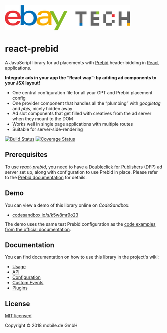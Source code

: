 ![eBay Tech Logo](ebay-tech-logo.png "eBay Tech Logo")

# react-prebid

A JavaScript library for ad placements with [Prebid](http://prebid.org) header bidding in [React](https://reactjs.org) applications.

**Integrate ads in your app the “React way”: by adding ad components to your JSX layout!**

* One central configuration file for all your GPT and Prebid placement config
* One provider component that handles all the “plumbing” with *googletag* and *pbjs*, nicely hidden away
* Ad slot components that get filled with creatives from the ad server when they mount to the DOM
* Works well in single page applications with multiple routes
* Suitable for server-side-rendering

[![Build Status](https://travis-ci.com/technology-ebay-de/react-prebid.svg?branch=master)](https://travis-ci.com/technology-ebay-de/react-prebid) [![Coverage Status](https://coveralls.io/repos/github/technology-ebay-de/react-prebid/badge.svg?branch=master)](https://coveralls.io/github/technology-ebay-de/react-prebid?branch=master)

## Prerequisites

To use *react-prebid*, you need to have a [Doubleclick for Publishers](https://www.google.com/intl/en/doubleclick/publishers/welcome/)
(DFP) ad server set up, along with configuration to use Prebid in place. Please refer to the
[Prebid documentation](http://prebid.org/overview/intro.html) for details.

## Demo

You can view a demo of this library online on *CodeSandbox*:

*   [codesandbox.io/s/k5w8mr9o23](https://codesandbox.io/s/k5w8mr9o23)

The demo uses the same test Prebid configuration as the
[code examples from the official documentation](http://prebid.org/dev-docs/examples/basic-example.html).

## Documentation

You can find documentation on how to use this library in the project's wiki:

* [Usage](https://github.com/technology-ebay-de/react-prebid/wiki/Usage)
* [API](https://github.com/technology-ebay-de/react-prebid/wiki/API)
* [Configuration](https://github.com/technology-ebay-de/react-prebid/wiki/Configuration)
* [Custom Events](https://github.com/technology-ebay-de/react-prebid/wiki/Custom-Events)
* [Plugins](https://github.com/technology-ebay-de/react-prebid/wiki/Custom-Events)

## License

[MIT licensed](LICENSE)

Copyright © 2018 mobile.de GmbH
